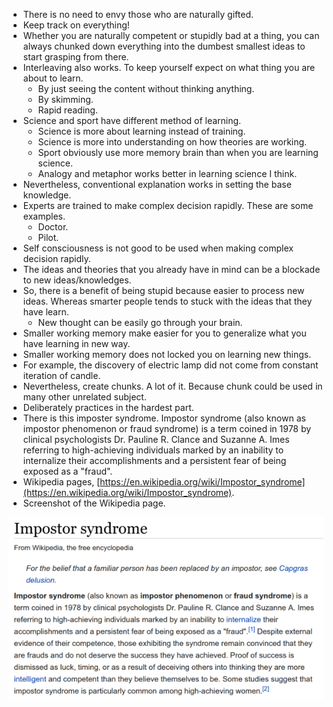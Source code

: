 * There is no need to envy those who are naturally gifted.
* Keep track on everything!
* Whether you are naturally competent or stupidly bad at a thing, you can always chunked down everything into the dumbest smallest ideas to start grasping from there.
* Interleaving also works. To keep yourself expect on what thing you are about to learn.
    * By just seeing the content without thinking anything.
    * By skimming.
    * Rapid reading.
* Science and sport have different method of learning.
    * Science is more about learning instead of training.
    * Science is more into understanding on how theories are working.
    * Sport obviously use more memory brain than when you are learning science.
    * Analogy and metaphor works better in learning science I think.
* Nevertheless, conventional explanation works in setting the base knowledge.
* Experts are trained to make complex decision rapidly. These are some examples.
    * Doctor.
    * Pilot.
* Self consciousness is not good to be used when making complex decision rapidly.
* The ideas and theories that you already have in mind can be a blockade to new ideas/knowledges.
* So, there is a benefit of being stupid because easier to process new ideas. Whereas smarter people tends to stuck with the ideas that they have learn.
    * New thought can be easily go through your brain.
* Smaller working memory make easier for you to generalize what you have learning in new way.
* Smaller working memory does not locked you on learning new things.
* For example, the discovery of electric lamp did not come from constant iteration of candle.
* Nevertheless, create chunks. A lot of it. Because chunk could be used in many other unrelated subject.
* Deliberately practices in the hardest part.
* There is this imposter syndrome. Impostor syndrome (also known as impostor phenomenon or fraud syndrome) is a term coined in 1978 by clinical psychologists Dr. Pauline R. Clance and Suzanne A. Imes referring to high-achieving individuals marked by an inability to internalize their accomplishments and a persistent fear of being exposed as a "fraud".
* Wikipedia pages, [https://en.wikipedia.org/wiki/Impostor_syndrome](https://en.wikipedia.org/wiki/Impostor_syndrome).
* Screenshot of the Wikipedia page.

![./20161121-0413-gmt+2-project-log-13-1.png](./20161121-0413-gmt+2-project-log-13-1.png)